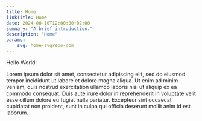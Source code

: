 ```yaml
---
title: Home
linkTitle: Home
date: 2024-08-10T12:00:00+02:00
summary: "A brief introduction."
description: "Home"
params:
    svg: home-svgrepo-com
---
```


Hello World!

Lorem ipsum dolor sit amet, consectetur adipiscing elit, sed do eiusmod tempor incididunt ut labore et dolore magna aliqua. Ut enim ad minim veniam, quis nostrud exercitation ullamco laboris nisi ut aliquip ex ea commodo consequat. Duis aute irure dolor in reprehenderit in voluptate velit esse cillum dolore eu fugiat nulla pariatur. Excepteur sint occaecat cupidatat non proident, sunt in culpa qui officia deserunt mollit anim id est laborum.